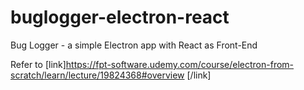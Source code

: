# buglogger-electron-react
Bug Logger - a simple Electron app with React as Front-End

Refer to [link]https://fpt-software.udemy.com/course/electron-from-scratch/learn/lecture/19824368#overview [/link]

